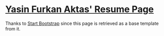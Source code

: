 # [Yasin Furkan Aktas' Resume Page](https://startbootstrap.com/theme/resume/)


Thanks to [Start Bootstrap](https://startbootstrap.com/) since this page is retrieved as a base template from it.

